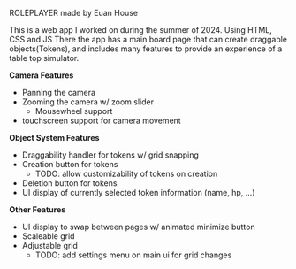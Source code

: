 ROLEPLAYER made by Euan House

This is a web app I worked on during the summer of 2024. Using HTML, CSS and JS
There
the app has a main board page that can create draggable objects(Tokens), and includes many features to provide an experience of a table top simulator. 

**Camera Features**
- Panning the camera
- Zooming the camera w/ zoom slider
  - Mousewheel support  
- touchscreen support for camera movement

**Object System Features**
- Draggability handler for tokens w/ grid snapping
- Creation button for tokens
  - TODO: allow customizability of tokens on creation
- Deletion button for tokens
- UI display of currently selected token information (name, hp, ...)

**Other Features**
- UI display to swap between pages w/ animated minimize button
- Scaleable grid
- Adjustable grid
  - TODO: add settings menu on main ui for grid changes

